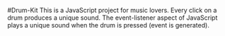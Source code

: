 #Drum-Kit
This is a JavaScript project for music lovers. Every click on a drum produces a unique sound. The event-listener aspect of JavaScript plays a unique sound when the drum is pressed (event is generated).